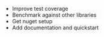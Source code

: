 * Improve test coverage
* Benchmark against other libraries
* Get nuget setup
* Add documentation and quickstart